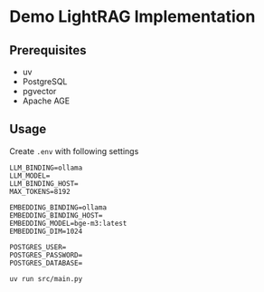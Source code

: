 # Demo LightRAG Implementation

## Prerequisites

- uv
- PostgreSQL
- pgvector
- Apache AGE

## Usage

Create `.env` with following settings

```env
LLM_BINDING=ollama
LLM_MODEL=
LLM_BINDING_HOST=
MAX_TOKENS=8192

EMBEDDING_BINDING=ollama
EMBEDDING_BINDING_HOST=
EMBEDDING_MODEL=bge-m3:latest
EMBEDDING_DIM=1024

POSTGRES_USER=
POSTGRES_PASSWORD=
POSTGRES_DATABASE=
```

```shell
uv run src/main.py
```
